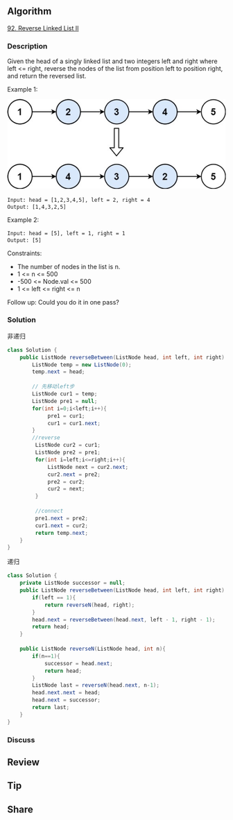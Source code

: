 ## Algorithm

[92. Reverse Linked List II](https://leetcode.com/problems/reverse-linked-list-ii/)

### Description

Given the head of a singly linked list and two integers left and right where left <= right, reverse the nodes of the list from position left to position right, and return the reversed list.


Example 1:

![](assets/20231027-68617f80.png)

```
Input: head = [1,2,3,4,5], left = 2, right = 4
Output: [1,4,3,2,5]
```

Example 2:

```
Input: head = [5], left = 1, right = 1
Output: [5]
```

Constraints:

- The number of nodes in the list is n.
- 1 <= n <= 500
- -500 <= Node.val <= 500
- 1 <= left <= right <= n

Follow up: Could you do it in one pass?

### Solution

非递归

```java
class Solution {
    public ListNode reverseBetween(ListNode head, int left, int right) {
        ListNode temp = new ListNode(0);
        temp.next = head;

        // 先移动left步
        ListNode cur1 = temp;
        ListNode pre1 = null;
        for(int i=0;i<left;i++){
             pre1 = cur1;
             cur1 = cur1.next;
        }
        //reverse
         ListNode cur2 = cur1;
         ListNode pre2 = pre1;
         for(int i=left;i<=right;i++){
             ListNode next = cur2.next;
             cur2.next = pre2;
             pre2 = cur2;
             cur2 = next;
         }

         //connect
         pre1.next = pre2;
         cur1.next = cur2;
         return temp.next;
    }
}
```

递归

```java
class Solution {
    private ListNode successor = null;
    public ListNode reverseBetween(ListNode head, int left, int right) {
        if(left == 1){
            return reverseN(head, right);
        }
        head.next = reverseBetween(head.next, left - 1, right - 1);
        return head;
    }

    public ListNode reverseN(ListNode head, int n){
        if(n==1){
            successor = head.next;
            return head;
        }
        ListNode last = reverseN(head.next, n-1);
        head.next.next = head;
        head.next = successor;
        return last;
    }
}
```

### Discuss

## Review


## Tip


## Share
